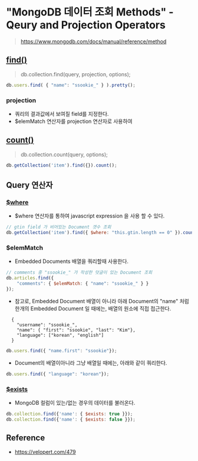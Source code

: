 # "MongoDB 데이터 조회 Methods" - Qeury and Projection Operators

> https://www.mongodb.com/docs/manual/reference/method

## [find()](https://www.mongodb.com/docs/manual/reference/method/db.collection.find/)

> db.collection.find(query, projection, options);

```javascript
db.users.find( { "name": "ssookie_" } ).pretty();
```

### projection
* 쿼리의 결과값에서 보여질 field를 지정한다.
* $elemMatch 연산자를 projection 연산자로 사용하여 

## [count()](https://www.mongodb.com/docs/manual/reference/method/db.collection.count/)

> db.collection.count(query, options);

```javascript
db.getCollection('item').find({}).count();
```

## Query 연산자

### [$where](https://www.mongodb.com/docs/manual/reference/operator/query/where/)

* $where 연산자를 통하여 javascript expression 을 사용 할 수 있다.

```javascript
// gtin field 가 비어있는 Document 갯수 조회
db.getCollection('item').find({ $where: "this.gtin.length == 0" }).count();
```

### $elemMatch 

* Embedded Documents 배열을 쿼리할때 사용한다.

```javascript
// comments 중 "ssookie_" 가 작성한 덧글이 있는 Document 조회
db.articles.find({ 
    "comments": { $elemMatch: { "name": "ssookie_" } } 
});
```

* 참고로, Embedded Document 배열이 아니라 아래 Document의 "name" 처럼 한개의 Embedded Document 일 때에는, 배열의 원소에 직접 접근한다.

```
  {
    "username": "ssookie_",
    "name": { "first": "ssookie", "last": "Kim"},
    "language": ["korean", "english"]
  }
```

```javascript
db.users.find({ "name.first": "ssookie"});
```

* Document의 배열이아니라 그냥 배열일 때에는, 아래와 같이 쿼리한다.

```javascript
db.users.find({ "language": "korean"});
```

### [$exists](https://www.mongodb.com/docs/manual/reference/operator/query/exists)

* MongoDB 컬럼이 있는/없는 경우의 데이터를 불러온다.

```javascript
db.collection.find({'name': { $exists: true }});
db.collection.find({'name': { $exists: false }});
```

## Reference

* https://velopert.com/479